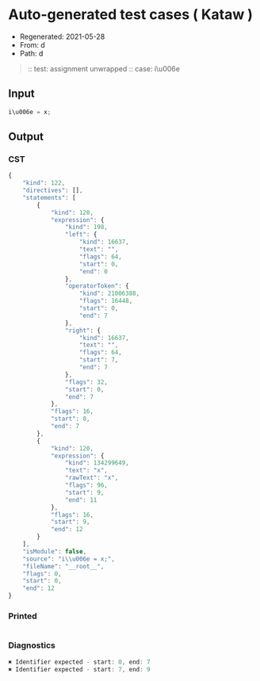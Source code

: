 # Auto-generated test cases ( Kataw )
- Regenerated: 2021-05-28
- From: d
- Path: d
> :: test: assignment unwrapped
> :: case: i\u006e
## Input

`````js
i\u006e = x;
`````
## Output

### CST

```javascript
{
    "kind": 122,
    "directives": [],
    "statements": [
        {
            "kind": 120,
            "expression": {
                "kind": 198,
                "left": {
                    "kind": 16637,
                    "text": "",
                    "flags": 64,
                    "start": 0,
                    "end": 0
                },
                "operatorToken": {
                    "kind": 21006388,
                    "flags": 16448,
                    "start": 0,
                    "end": 7
                },
                "right": {
                    "kind": 16637,
                    "text": "",
                    "flags": 64,
                    "start": 7,
                    "end": 7
                },
                "flags": 32,
                "start": 0,
                "end": 7
            },
            "flags": 16,
            "start": 0,
            "end": 7
        },
        {
            "kind": 120,
            "expression": {
                "kind": 134299649,
                "text": "x",
                "rawText": "x",
                "flags": 96,
                "start": 9,
                "end": 11
            },
            "flags": 16,
            "start": 9,
            "end": 12
        }
    ],
    "isModule": false,
    "source": "i\\u006e = x;",
    "fileName": "__root__",
    "flags": 0,
    "start": 0,
    "end": 12
}
```

### Printed

```javascript

```

### Diagnostics

```javascript
✖ Identifier expected - start: 0, end: 7
✖ Identifier expected - start: 7, end: 9

```

